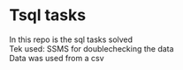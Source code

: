 # Tsql tasks
In this repo is the sql tasks solved<br>
Tek used: SSMS for doublechecking the data<br>
Data was used from a csv
